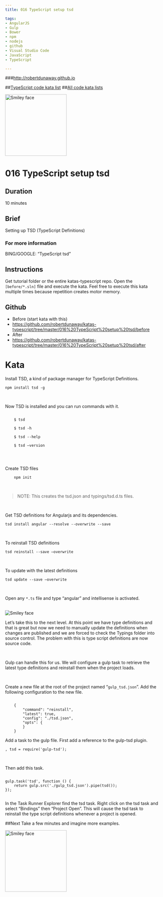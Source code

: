 ```yaml
---
title: 016 TypeScript setup tsd

tags: 
- AngularJS
- Gulp
- Bower
- npm
- nodejs
- github
- Visual Studio Code
- JavaScript
- TypeScript

---
```


###http://robertdunaway.github.io

##[TypeScript code kata list](http://mycodekatas.github.io/typescript.html)
##[All code kata lists](http://mycodekatas.github.io/)

 <img src="https://raw.githubusercontent.com/robertdunaway/katas-typescript/master/katas-TS-logo.png" alt="Smiley face" height="200" width="200"> 

# 016 TypeScript setup tsd

## Duration
10 minutes

## Brief
Setting up TSD (TypeScript Definitions)

### For more information 
BING/GOOGLE: “TypeScript tsd”

## Instructions
Get tutorial folder or the entire katas-typescript repo.
Open the `[before/*.sln]` file and execute the kata.
Feel free to execute this kata multiple times because repetition creates motor memory.

## Github
 - Before (start kata with this)
  - https://github.com/robertdunaway/katas-typescript/tree/master/016%20TypeScript%20setup%20tsd/before
 - After
  - https://github.com/robertdunaway/katas-typescript/tree/master/016%20TypeScript%20setup%20tsd/after


# Kata

Install TSD, a kind of package manager for TypeScript Definitions.

```
npm install tsd -g

```

<br>

Now TSD is installed and you can run commands with it.


```

	$ tsd
	
	$ tsd -h
	
	$ tsd --help
	
	$ tsd –version


```
<br>

Create TSD files

```
	npm init
```
<br>

> NOTE: This creates the tsd.json and typings/tsd.d.ts files.

<br>

Get TSD definitions for Angularjs and its dependencies.

```
tsd install angular --resolve --overwrite --save
```

<br>

To reinstall TSD definitions

```
tsd reinstall --save –overwrite
```

<br>

To update with the latest definitions

```
tsd update --save –overwrite
```

<br>

Open any `*.ts` file and type “angular” and intellisense is activated.


<br>

 <img src="https://raw.githubusercontent.com/robertdunaway/katas-typescript/master/016%20TypeScript%20-%20setup%20tsd/1.png" alt="Smiley face"> 

<br>

Let’s take this to the next level.  At this point we have type definitions and that is great but now we need to manually update the definitions when changes are published and we are forced to check the Typings folder into source control.  The problem with this is type script definitions are now source code.

<br>

Gulp can handle this for us.  We will configure a gulp task to retrieve the latest type definitions and reinstall them when the project loads.

<br>

Create a new file at the root of the project named “`gulp_tsd.json`”.  Add the following configuration to the new file.

```

    {
        "command": "reinstall", 
        "latest": true,         
        "config": "./tsd.json", 
        "opts": {
        }
    }

```

Add a task to the gulp file.  First add a reference to the gulp-tsd plugin.

    , tsd = require('gulp-tsd');

<br>

Then add this task.

```

gulp.task('tsd', function () {
    return gulp.src('./gulp_tsd.json').pipe(tsd());
});


```

In the Task Runner Explorer find the tsd task. Right click on the tsd task and select “Bindings” then “Project Open”.  This will cause the tsd task to reinstall the type script definitions whenever a project is opened.




##Next
Take a few minutes and imagine more examples. 

 <img src="https://raw.githubusercontent.com/robertdunaway/katas-typescript/master/katas-TS-logo.png" alt="Smiley face" height="200" width="200"> 